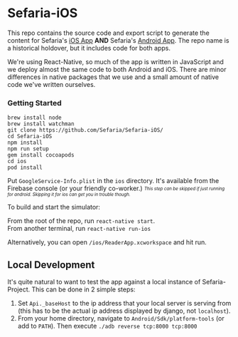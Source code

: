 # Sefaria-iOS
This repo contains the source code and export script to generate the content for Sefaria's [iOS App](https://itunes.apple.com/us/app/sefaria/id1163273965?mt=8) **AND** Sefaria's [Android App](https://play.google.com/store/apps/details?id=org.sefaria.sefaria&hl=en&gl=US). The repo name is a historical holdover, but it includes code for both apps.

We're using React-Native, so much of the app is written in JavaScript and we deploy almost the same code to both Android and iOS. There are minor differences in native packages that we use and a small amount of native code we've written ourselves.

### Getting Started

```
brew install node
brew install watchman
git clone https://github.com/Sefaria/Sefaria-iOS/
cd Sefaria-iOS                          
npm install
npm run setup
gem install cocoapods
cd ios
pod install
```
Put `GoogleService-Info.plist` in the `ios` directory.  It's available from the Firebase console (or your friendly co-worker.)
_<sub><sup>This step can be skipped if just running for android. Skipping it for ios can get you in trouble though.</sup></sub>_


To build and start the simulator:

From the root of the repo, run `react-native start`.  
From another terminal, run `react-native run-ios`

Alternatively, you can open `/ios/ReaderApp.xcworkspace` and hit run.


## Local Development
It's quite natural to want to test the app against a local instance of Sefaria-Project. This can be done in 2 simple steps:

1. Set `Api._baseHost` to the ip address that your local server is serving from (this has to be the actual ip address displayed by django, not `localhost`).
2. From your home directory, navigate to `Android/Sdk/platform-tools` (or add to `PATH`). Then execute `./adb reverse tcp:8000 tcp:8000`
